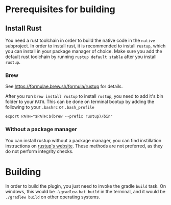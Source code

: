 # Prerequisites for building

## Install Rust

You need a rust toolchain in order to build the native code in the `native` subproject.
In order to install rust, it is recommended to install `rustup`, which you can install in your package manager of choice.
Make sure you add the default rust toolchain by running `rustup default stable` after you install `rustup`.

### Brew

See <https://formulae.brew.sh/formula/rustup> for details.

After you run `brew install rustup` to install `rustup`, you need to add it's bin folder to your `PATH`.
This can be done on terminal bootup by adding the following to your `.bashrc` or `.bash_profile`

```shell
export PATH="$PATH:$(brew --prefix rustup)/bin"
```

### Without a package manager

You can install rustup without a package manager, you can find instillation instructions on [rustup's website][rustup].
These methods are not preferred, as they do not perform integrity checks.

[rustup]: <https://rustup.rs>

# Building

In order to build the plugin, you just need to invoke the gradle `build` task.
On windows, this would be `.\gradlew.bat build` in the terminal, and it would be `./gradlew build` on other operating systems.


